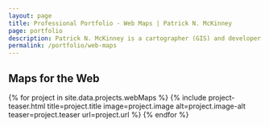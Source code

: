 ```yaml
---
layout: page
title: Professional Portfolio - Web Maps | Patrick N. McKinney
page: portfolio
description: Patrick N. McKinney is a cartographer (GIS) and developer interested in telling the stories of communities through maps and technology.  He has experience designing maps for print, interactive web maps, GIS python scripting, and website development.
permalink: /portfolio/web-maps
---
```


<!-- Main Content -->        
<!-- Web Maps -->
<section class="feat-portfolio">
    <div class="container">
        <div class="row">
            <div class="col-lg-12 text-center">
                <h1>Maps for the Web</h1>                        
            </div>
        </div>
        <div class="row">
            {% for project in site.data.projects.webMaps %}
                {% include project-teaser.html title=project.title image=project.image alt=project.image-alt teaser=project.teaser url=project.url  %}
            {% endfor %}
        </div>
    </div>
</section>